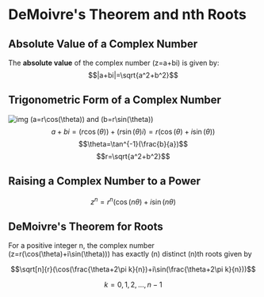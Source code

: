 # DeMoivre's Theorem and nth Roots
## Absolute Value of a Complex Number
The **absolute value** of the complex number \(z=a+bi\) is given by:
$$|a+bi|=\sqrt{a^2+b^2}$$

## Trigonometric Form of a Complex Number
![img](https://learn.flvs.net/webdav/educator_precalc_v12/module06/imagmod6/06_05_02.gif)
\(a=r\cos(\theta)\) and \(b=r\sin(\theta)\)
$$a+bi=(r\cos(\theta))+(r\sin(\theta)i)=r(\cos(\theta)+i\sin(\theta))$$
$$\theta=\tan^{-1}(\frac{b}{a})$$
$$r=\sqrt{a^2+b^2}$$

## Raising a Complex Number to a Power
$$z^n=r^n(\cos(n\theta)+i\sin(n\theta)$$

## DeMoivre's Theorem for Roots

For a positive integer n, the complex number \(z=r(\cos(\theta)+i\sin(\theta))\) has exactly \(n\) distinct \(n\)th roots given by

$$\sqrt[n]{r}(\cos(\frac{\theta+2\pi k}{n})+i\sin(\frac{\theta+2\pi k}{n}))$$

$$k=0,1,2,...,n-1$$